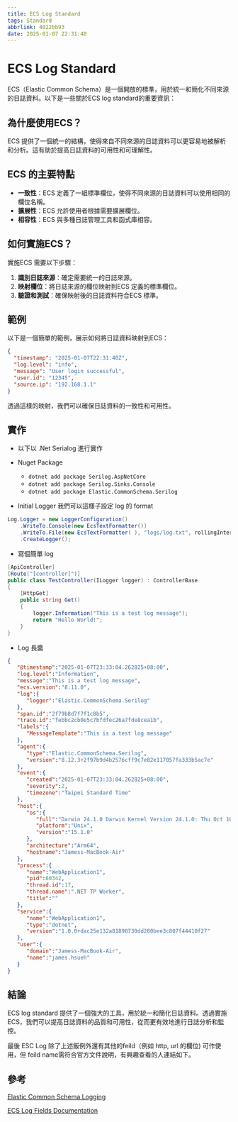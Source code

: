 ```yaml
---
title: ECS Log Standard
tags: Standard
abbrlink: 4022bb93
date: 2025-01-07 22:31:40
---
```

# ECS Log Standard

ECS（Elastic Common Schema）是一個開放的標準，用於統一和簡化不同來源的日誌資料。以下是一些關於ECS log standard的重要資訊：

## 為什麼使用ECS？

ECS 提供了一個統一的結構，使得來自不同來源的日誌資料可以更容易地被解析和分析。這有助於提高日誌資料的可用性和可理解性。

## ECS 的主要特點

- **一致性**：ECS 定義了一組標準欄位，使得不同來源的日誌資料可以使用相同的欄位名稱。
- **擴展性**：ECS 允許使用者根據需要擴展欄位。
- **相容性**：ECS 與多種日誌管理工具和函式庫相容。
<!--more-->
## 如何實施ECS？

實施ECS 需要以下步驟：

1. **識別日誌來源**：確定需要統一的日誌來源。
2. **映射欄位**：將日誌來源的欄位映射到ECS 定義的標準欄位。
3. **驗證和測試**：確保映射後的日誌資料符合ECS 標準。

## 範例

以下是一個簡單的範例，展示如何將日誌資料映射到ECS：

```json
{
  "timestamp": "2025-01-07T22:31:40Z",
  "log.level": "info",
  "message": "User login successful",
  "user.id": "12345",
  "source.ip": "192.168.1.1"
}
```

透過這樣的映射，我們可以確保日誌資料的一致性和可用性。

## 實作

- 以下以 .Net Serialog 進行實作

- Nuget Package
  - `dotnet add package Serilog.AspNetCore`
  - `dotnet add package Serilog.Sinks.Console`
  - `dotnet add package Elastic.CommonSchema.Serilog`
- Initial Logger
我們可以這樣子設定 log 的 format

```csharp
Log.Logger = new LoggerConfiguration()
    .WriteTo.Console(new EcsTextFormatter())
    .WriteTo.File(new EcsTextFormatter( ), "logs/log.txt", rollingInterval: RollingInterval.Day)
    .CreateLogger();
```

- 寫個簡單 log

```csharp
[ApiController]
[Route("[controller]")]
public class TestController(ILogger logger) : ControllerBase
{
    [HttpGet]
    public string Get()
    {
        logger.Information("This is a test log message");
        return "Hello World!";
    }
}
```

- Log 長醬

```json
{
   "@timestamp":"2025-01-07T23:33:04.262825+08:00",
   "log.level":"Information",
   "message":"This is a test log message",
   "ecs.version":"8.11.0",
   "log":{
      "logger":"Elastic.CommonSchema.Serilog"
   },
   "span.id":"2f79b8d7f7f1c8b5",
   "trace.id":"febbc2cb0e5c7bfdfec26a7fde8cea1b",
   "labels":{
      "MessageTemplate":"This is a test log message"
   },
   "agent":{
      "type":"Elastic.CommonSchema.Serilog",
      "version":"8.12.3+2f97b9d4b2576cff9c7e82e117057fa333b5ac7e"
   },
   "event":{
      "created":"2025-01-07T23:33:04.262825+08:00",
      "severity":2,
      "timezone":"Taipei Standard Time"
   },
   "host":{
      "os":{
         "full":"Darwin 24.1.0 Darwin Kernel Version 24.1.0: Thu Oct 10 21:02:45 PDT 2024; root:xnu-11215.41.3~2/RELEASE_ARM64_T8112",
         "platform":"Unix",
         "version":"15.1.0"
      },
      "architecture":"Arm64",
      "hostname":"Jamess-MacBook-Air"
   },
   "process":{
      "name":"WebApplication1",
      "pid":60342,
      "thread.id":17,
      "thread.name":".NET TP Worker",
      "title":""
   },
   "service":{
      "name":"WebApplication1",
      "type":"dotnet",
      "version":"1.0.0+dac25e132a81898730dd280bee3c807f44410f27"
   },
   "user":{
      "domain":"Jamess-MacBook-Air",
      "name":"james.hsueh"
   }
}
```

## 結論

ECS log standard 提供了一個強大的工具，用於統一和簡化日誌資料。透過實施ECS，我們可以提高日誌資料的品質和可用性，從而更有效地進行日誌分析和監控。

最後 ESC Log 除了上述飯例外還有其他的feild（例如 http, url 的欄位) 可作使用，但 feild name需符合官方文件說明，有興趣查看的人連結如下。

## 參考

[Elastic Common Schema Logging](https://www.elastic.co/guide/en/ecs-logging/dotnet/current/intro.html#_log_formatters)

[ECS Log Fields Documentation](https://www.elastic.co/guide/en/ecs/current/ecs-field-reference.html)
